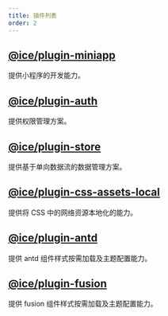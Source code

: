 ```yaml
---
title: 插件列表
order: 2
---
```


## [@ice/plugin-miniapp](../miniapp/start)

提供小程序的开发能力。

## [@ice/plugin-auth](../advanced/auth)

提供权限管理方案。

## [@ice/plugin-store](../advanced/store)

提供基于单向数据流的数据管理方案。

## [@ice/plugin-css-assets-local](../advanced/css-assets-local)

提供将 CSS 中的网络资源本地化的能力。

## [@ice/plugin-antd](../advanced/antd)

提供 antd 组件样式按需加载及主题配置能力。

## [@ice/plugin-fusion](../advanced/fusion)

提供 fusion 组件样式按需加载及主题配置能力。
